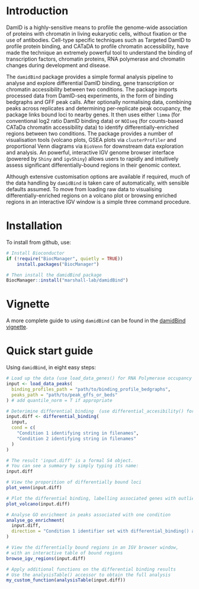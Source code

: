 # Introduction

DamID is a highly-sensitive means to profile the genome-wide association of proteins with chromatin in living eukaryotic cells, without fixation or the use of antibodies. Cell-type specific techniques such as Targeted DamID to profile protein binding, and CATaDA to profile chromatin accessibility, have made the technique an extremely powerful tool to understand the binding of transcription factors, chromatin proteins, RNA polymerase and chromatin changes during development and disease.

The `damidBind` package provides a simple formal analysis pipeline to analyse and explore differential DamID binding, gene transcription or chromatin accessibility between two conditions. The package imports processed data from DamID-seq experiments, in the form of binding bedgraphs and GFF peak calls. After optionally normalising data, combining peaks across replicates and determining per-replicate peak occupancy, the package links bound loci to nearby genes. It then uses either `limma` (for conventional log2 ratio DamID binding data) or `NOIseq` (for counts-based CATaDa chromatin accessibility data) to identify differentially-enriched regions between two conditions. The package provides a number of visualisation tools (volcano plots, GSEA plots via `clusterProfiler` and proportional Venn diagrams via `BioVenn` for downstream data exploration and analysis. An powerful, interactive IGV genome browser interface (powered by `Shiny` and `igvShiny`) allows users to rapidly and intuitively assess significant differentially-bound regions in their genomic context.

Although extensive customisation options are available if required, much of the data handling by `damidBind` is taken care of automatically, with sensible defaults assumed. To move from loading raw data to visualising differentially-enriched regions on a volcano plot or browsing enriched regions in an interactive IGV window is a simple three command procedure.

# Installation

To install from github, use:

``` r
# Install Bioconductor
if (!require("BiocManager", quietly = TRUE))
    install.packages("BiocManager")

# Then install the damidBind package
BiocManager::install("marshall-lab/damidBind")
```

# Vignette

A more complete guide to using `damidBind` can be found in the [damidBind vignette](https://marshall-lab.org/damidBind/articles/damidBind_vignette.html).

# Quick start guide

Using `damidBind`, in eight easy steps:

``` r
# Load up the data (use load_data_genes() for RNA Polymerase occupancy data)
input <- load_data_peaks(
  binding_profiles_path = "path/to/binding_profile_bedgraphs",
  peaks_path = "path/to/peak_gffs_or_beds"
) # add quantile_norm = T if appropriate

# Deterimine differential binding  (use differential_accesibility() for CATaDa chromatin accessibility data)
input.diff <- differential_binding(
  input,
  cond = c(
    "Condition 1 identifying string in filenames",
    "Condition 2 identifying string in filenames"
  )
)

# The result 'input.diff' is a formal S4 object.
# You can see a summary by simply typing its name:
input.diff

# View the proporition of differentially bound loci
plot_venn(input.diff)

# Plot the differential binding, labelling associated genes with outliers
plot_volcano(input.diff)

# Analyse GO enrichment in peaks associated with one condition
analyse_go_enrichment(
  input.diff, 
  direction = "Condition 1 identifier set with differential_binding() above"
)

# View the differentially bound regions in an IGV browser window, 
# with an interactive table of bound regions
browse_igv_regions(input.diff)

# Apply additional functions on the differential binding results
# Use the analysisTable() accessor to obtain the full analysis
my_custom_function(analysisTable(input.diff))
```
